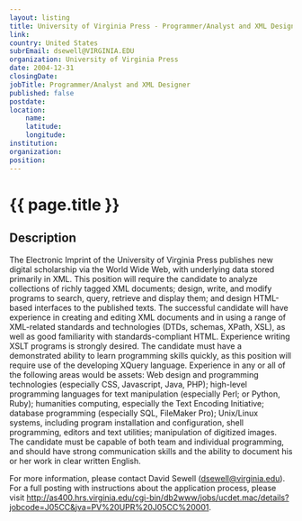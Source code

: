 ```yaml
---
layout: listing
title: University of Virginia Press - Programmer/Analyst and XML Designer
link:
country: United States
subrEmail: dsewell@VIRGINIA.EDU
organization: University of Virginia Press 
date: 2004-12-31
closingDate: 
jobTitle: Programmer/Analyst and XML Designer
published: false
postdate:
location:
    name: 
    latitude: 
    longitude: 
institution: 
organization: 
position: 
--- 
```



# {{ page.title }}

## Description



<p>The Electronic Imprint of the University of Virginia Press publishes new digital scholarship via the World Wide Web, with underlying data stored primarily in XML. This position will require the candidate to analyze collections of richly tagged XML documents; design, write, and modify programs to search, query, retrieve and display them; and design HTML-based interfaces to the published texts. The successful candidate will have experience in creating and editing XML documents and in using a range of XML-related standards and technologies (DTDs, schemas, XPath, XSL), as well as good familiarity with standards-compliant HTML. Experience writing XSLT programs is strongly desired. The candidate must have a demonstrated ability to learn programming skills quickly, as this position will require use of the developing XQuery language. Experience in any or all of the following areas would be assets: Web design and programming technologies (especially CSS, Javascript, Java, PHP); high-level programming languages for text manipulation (especially Perl; or Python, Ruby); humanities computing, especially the Text Encoding Initiative; database programming (especially SQL, FileMaker Pro); Unix/Linux systems, including program installation and configuration, shell programming, editors and text utilities; manipulation of digitized images. The candidate must be capable of both team and individual programming, and should have strong communication skills and the ability to document his or her work in clear written English.</p>

<p>For more information, please contact David Sewell (<a href="mailto:dsewell@virginia.edu">dsewell@virginia.edu</a>). For a full posting with instructions about the application process, please visit <a href="http://as400.hrs.virginia.edu/cgi-bin/db2www/jobs/ucdet.mac/details?jobcode=J05CC&jva=PV%20UPR%20J05CC%20001">http://as400.hrs.virginia.edu/cgi-bin/db2www/jobs/ucdet.mac/details?jobcode=J05CC&jva=PV%20UPR%20J05CC%20001</a>.
</p>

